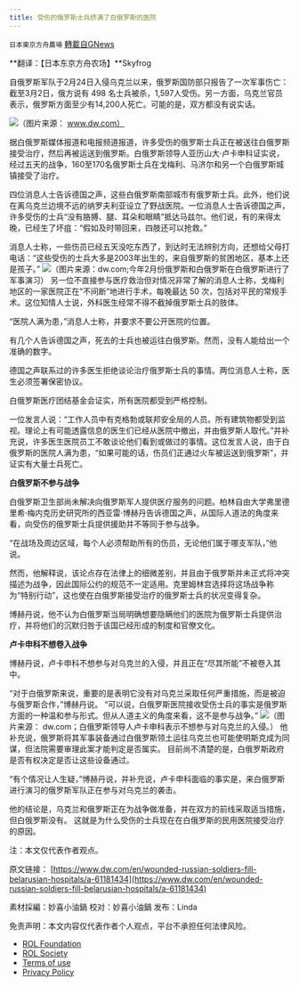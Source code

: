 ```yaml
---
title: 受伤的俄罗斯士兵挤满了白俄罗斯的医院
---
```

`日本東京方舟農場` [轉載自GNews](https://gnews.org/zh-hans/2231324/)

**翻译：【日本东京方舟农场】**Skyfrog

自俄罗斯军队于2月24日入侵乌克兰以来，俄罗斯国防部只报告了一次军事伤亡：截至3月2日，俄方说有 498 名士兵被杀，1,597人受伤。另一方面，乌克兰官员表示，俄罗斯方面至少有14,200人死亡。可能的是，双方都没有说实话。

![](https://assets.gnews.org/wp-content/uploads/2022/03/0-44.jpg)（图片来源： www.dw.com）

据白俄罗斯媒体报道和电报频道报道，许多受伤的俄罗斯士兵正在被送往白俄罗斯接受治疗，然后再被运送到俄罗斯。白俄罗斯领导人亚历山大·卢卡申科证实说，经过五天的战争，160至170名俄罗斯士兵在戈梅利、马济尔和另一个白俄罗斯城镇接受了治疗。

四位消息人士告诉德国之声，这些白俄罗斯南部城市有俄罗斯士兵。此外，他们说在离乌克兰边境不远的纳罗夫利亚设立了野战医院。一位消息人士告诉德国之声，许多受伤的士兵“没有胳膊、腿、耳朵和眼睛”抵达马兹尔。他们说，有的来得太晚，已经生了坏疽：“假如及时带回来，四肢还可以抢救。”

消息人士称，一些伤员已经五天没吃东西了，到达时无法辨别方向，还想给父母打电话：“这些受伤的士兵大多是2003年出生的，来自俄罗斯的贫困地区，基本上还是孩子。”
![](https://assets.gnews.org/wp-content/uploads/2022/03/02.jpg)（图片来源：dw.com;今年2月份俄罗斯和白俄罗斯在白俄罗斯进行了军事演习）
另一位不直接参与医疗救治但对情况非常了解的消息人士称，戈梅利地区的一家医院正在“不间断”地进行手术，每晚最达 50 次，包括对平民的常规手术。这位知情人士说，外科医生经常不得不截掉俄罗斯士兵的肢体。

“医院人满为患，”消息人士称，并要求不要公开医院的位置。

有几个人告诉德国之声，死去的士兵也被运往白俄罗斯。然而，没有人能给出一个准确的数字。

德国之声联系过的许多医生拒绝谈论治疗俄罗斯士兵的事情。两位消息人士称，医生必须签署保密协议。

白俄罗斯医疗团结基金会证实，所有医院都受到严格控制。

一位发言人说：“工作人员中有克格勃或联邦安全局的人员。所有建筑物都受到监视。理论上有可能透露信息的医生们已经从医院中撤出，并由俄罗斯人取代。”并补充说，许多医生医院员工不敢谈论他们看到或做过的事情。这位发言人说，由于白俄罗斯的医院人满为患，“如果可能的话，伤员们正通过火车被运送到俄罗斯”，并证实有大量士兵死亡。

**白俄罗斯不参与战争**

白俄罗斯卫生部尚未解决向俄罗斯军人提供医疗服务的问题。柏林自由大学弗里德里希·梅内克历史研究所的西亚雷·博赫丹告诉德国之声，从国际人道法的角度来看，向受伤的俄罗斯士兵提供援助并不等同于参与战争。

“在战场及周边区域，每个人必须帮助所有的伤员，无论他们属于哪支军队，”他说。

然而，他解释说，该论点存在法律上的细微差别，并且由于俄罗斯并未正式将冲突描述为战争，因此国际公约的规范不一定适用。克里姆林宫选择将这场战争称为“特别行动”，这也使在白俄罗斯接受治疗的俄罗斯士兵的状况变得复杂。

博赫丹说，他不认为白俄罗斯当局明确想要隐瞒他们的医院为俄罗斯士兵提供治疗，并将他们的沉默归咎于该国已经形成的制度和官僚文化。

**卢卡申科不想卷入战争**

博赫丹说，卢卡申科不想参与对乌克兰的入侵，并且正在“尽其所能”不被卷入其中。

“对于白俄罗斯来说，重要的是表明它没有对乌克兰采取任何严重措施，而是被迫与俄罗斯合作，”博赫丹说。 “可以说，白俄罗斯医院接收受伤士兵的事实是俄罗斯方面的一种温和参与形式。但从人道主义的角度来看，这不是参与战争。”
![](https://assets.gnews.org/wp-content/uploads/2022/03/03-1.jpg)（图片来源： dw.com；白俄罗斯领导人卢卡申科表示不想参与对乌克兰的入侵。）
他补充说，俄罗斯将其军事装备通过白俄罗斯领土运往乌克兰也可能使明斯克成为同谋，但法院需要审理此案才能判定是否属实。 目前尚不清楚的是，白俄罗斯政府是否有权决定是否让这些设备通过。

“有个情况让人生疑，”博赫丹说，并补充说，卢卡申科面临的事实是，来白俄罗斯进行演习的俄罗斯军队正在参与对乌克兰的袭击。

他的结论是，乌克兰和俄罗斯正在为战争做准备，并在双方的前线采取适当措施，但白俄罗斯没有。 这就是为什么受伤的士兵现在在白俄罗斯的民用医院接受治疗的原因。

注：本文仅代表作者观点。

原文链接：
[https://www.dw.com/en/wounded-russian-soldiers-fill-belarusian-hospitals/a-61181434](https://www.dw.com/en/wounded-russian-soldiers-fill-belarusian-hospitals/a-61181434)

素材採編：妙喜小油鍋
校对：妙喜小油鍋
发布：Linda

 

免责声明：本文内容仅代表作者个人观点，平台不承担任何法律风险。

- [ROL Foundation](https://rolfoundation.org/)
- [ROL Society](https://rolsociety.org/)
- [Terms of use](https://gnews.org/terms-of-use-3/)
- [Privacy Policy](https://gnews.org/privacy-policy/)
